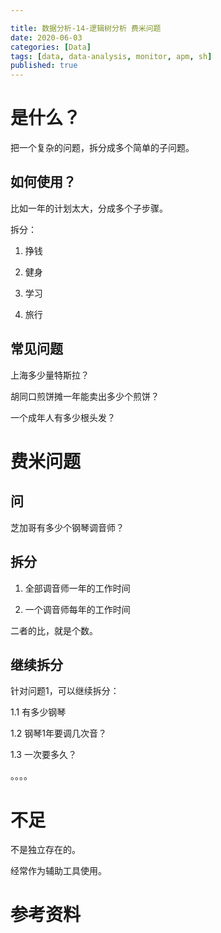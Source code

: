 ```yaml
---

title: 数据分析-14-逻辑树分析 费米问题
date: 2020-06-03
categories: [Data]
tags: [data, data-analysis, monitor, apm, sh]
published: true
---
```



# 是什么？

把一个复杂的问题，拆分成多个简单的子问题。


## 如何使用？

比如一年的计划太大，分成多个子步骤。

拆分：

1. 挣钱

2. 健身

3. 学习

4. 旅行

## 常见问题

上海多少量特斯拉？

胡同口煎饼摊一年能卖出多少个煎饼？

一个成年人有多少根头发？


# 费米问题

## 问

芝加哥有多少个钢琴调音师？

## 拆分

1. 全部调音师一年的工作时间

2. 一个调音师每年的工作时间

二者的比，就是个数。

## 继续拆分

针对问题1，可以继续拆分：

1.1 有多少钢琴

1.2 钢琴1年要调几次音？

1.3 一次要多久？

。。。。


# 不足

不是独立存在的。

经常作为辅助工具使用。

# 参考资料

